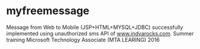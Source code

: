 # myfreemessage
Message from Web to Mobile (JSP+HTML+MYSQL+JDBC)
successfully implemented using unauthorized sms API of www.indyarocks.com. 
Summer training Microsoft Technology Associate (MTA LEARING) 2016
